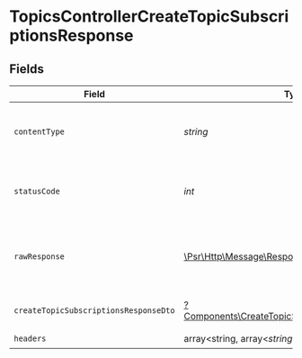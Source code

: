 # TopicsControllerCreateTopicSubscriptionsResponse


## Fields

| Field                                                                                                             | Type                                                                                                              | Required                                                                                                          | Description                                                                                                       |
| ----------------------------------------------------------------------------------------------------------------- | ----------------------------------------------------------------------------------------------------------------- | ----------------------------------------------------------------------------------------------------------------- | ----------------------------------------------------------------------------------------------------------------- |
| `contentType`                                                                                                     | *string*                                                                                                          | :heavy_check_mark:                                                                                                | HTTP response content type for this operation                                                                     |
| `statusCode`                                                                                                      | *int*                                                                                                             | :heavy_check_mark:                                                                                                | HTTP response status code for this operation                                                                      |
| `rawResponse`                                                                                                     | [\Psr\Http\Message\ResponseInterface](https://www.php-fig.org/psr/psr-7/#33-psrhttpmessageresponseinterface)      | :heavy_check_mark:                                                                                                | Raw HTTP response; suitable for custom response parsing                                                           |
| `createTopicSubscriptionsResponseDto`                                                                             | [?Components\CreateTopicSubscriptionsResponseDto](../../Models/Components/CreateTopicSubscriptionsResponseDto.md) | :heavy_minus_sign:                                                                                                | Subscriptions created successfully                                                                                |
| `headers`                                                                                                         | array<string, array<*string*>>                                                                                    | :heavy_check_mark:                                                                                                | N/A                                                                                                               |